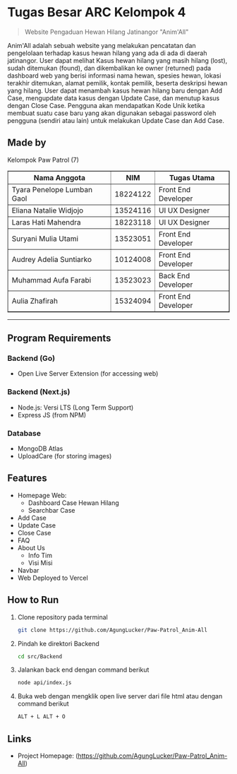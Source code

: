 
# Tugas Besar ARC Kelompok 4
> Website Pengaduan Hewan Hilang Jatinangor "Anim'All"

Anim'All adalah sebuah website yang melakukan pencatatan dan pengelolaan terhadap kasus hewan hilang yang ada di ada di daerah jatinangor. User dapat melihat Kasus hewan hilang yang masih hilang (lost), sudah ditemukan (found), dan dikembalikan ke owner (returned) pada dashboard web yang berisi informasi nama hewan, spesies hewan, lokasi terakhir ditemukan, alamat pemilik, kontak pemilik, beserta deskripsi hewan yang hilang. User dapat menambah kasus hewan hilang baru dengan Add Case, mengupdate data kasus dengan Update Case, dan menutup kasus dengan Close Case. Pengguna akan mendapatkan Kode Unik ketika membuat suatu case baru yang akan digunakan sebagai password oleh pengguna (sendiri atau lain) untuk melakukan Update Case dan Add Case.


## Made by
Kelompok Paw Patrol (7)
<table border="1">
  <tr>
    <th>Nama Anggota</th>
    <th>NIM</th>
    <th>Tugas Utama</th>
  </tr>
  <tr>
    <td>Tyara Penelope Lumban Gaol </td>
    <td>18224122</td>
    <td>Front End Developer</td>
  </tr>
  <tr>
    <td>Eliana Natalie Widjojo</td>
    <td>13524116</td>
    <td>UI UX Designer</td>
  </tr>
  <tr>
    <td>Laras Hati Mahendra</td>
    <td>18223118</td>
    <td>UI UX Designer</td>
  </tr>
  <tr>
    <td>Suryani Mulia Utami</td>
    <td>13523051</td>
    <td>Front End Developer</td>
  </tr>
  <tr>
    <td>Audrey Adelia Suntiarko</td>
    <td>10124008</td>
    <td>Front End Developer</td>
  </tr>
   <tr>
   <td>Muhammad Aufa Farabi</td>
   <td>13523023</td>
   <td>Back End Developer</td>
 </tr>
   </tr>
   <tr>
   <td>Aulia Zhafirah</td>
   <td>15324094</td>
   <td>Front End Developer</td>
 </tr>
</table>

---

## Program Requirements
### Backend (Go)
- Open Live Server Extension (for accessing web)    

### Backend (Next.js)
- Node.js: Versi LTS (Long Term Support)
- Express JS (from NPM)
### Database
- MongoDB Atlas
- UploadCare (for storing images)


## Features
* Homepage Web:
  - Dashboard Case Hewan Hilang
  - Searchbar Case  
* Add Case
* Update Case
* Close Case
* FAQ
* About Us
  - Info Tim
  - Visi Misi
* Navbar
* Web Deployed to Vercel

## How to Run

1. Clone repository pada terminal
   ```sh
   git clone https://github.com/AgungLucker/Paw-Patrol_Anim-All
   ```
2. Pindah ke direktori Backend
    ```sh
    cd src/Backend
    ```
3. Jalankan back end dengan command berikut
    ```sh
    node api/index.js
    ```
4. Buka web dengan mengklik open live server dari file html atau dengan command berikut
     ```sh
    ALT + L ALT + O
    ```

## Links
- Project Homepage:
(https://github.com/AgungLucker/Paw-Patrol_Anim-All)

